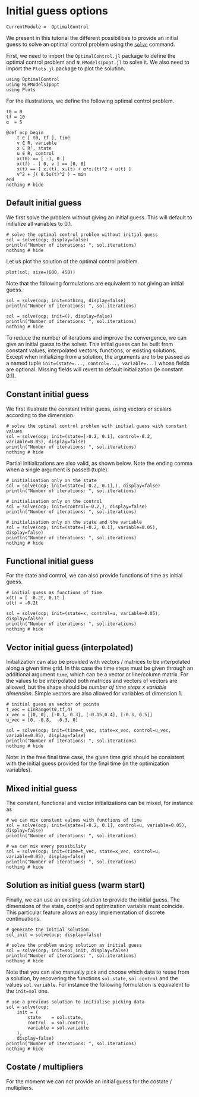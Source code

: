# Initial guess options

```@meta
CurrentModule =  OptimalControl
```

We present in this tutorial the different possibilities to provide an initial guess to solve an 
optimal control problem using the [`solve`](@ref) command. 

First, we need to import the `OptimalControl.jl` package to define the optimal control problem and `NLPModelsIpopt.jl` to solve it. 
We also need to import the `Plots.jl` package to plot the solution.

```@example main
using OptimalControl
using NLPModelsIpopt
using Plots
```

For the illustrations, we define the following optimal control problem.

```@example main
t0 = 0
tf = 10
α  = 5

@def ocp begin
    t ∈ [ t0, tf ], time
    v ∈ R, variable
    x ∈ R², state
    u ∈ R, control
    x(t0) == [ -1, 0 ]
    x(tf) - [ 0, v ] == [0, 0]
    ẋ(t) == [ x₂(t), x₁(t) + α*x₁(t)^2 + u(t) ]
    v^2 + ∫( 0.5u(t)^2 ) → min
end
nothing # hide
```
## Default initial guess
We first solve the problem without giving an initial guess.
This will default to initialize all variables to 0.1.

```@example main
# solve the optimal control problem without initial guess
sol = solve(ocp; display=false)
println("Number of iterations: ", sol.iterations)
nothing # hide
```

Let us plot the solution of the optimal control problem.

```@example main
plot(sol; size=(600, 450))
```

Note that the following formulations are equivalent to not giving an initial guess.

```@example main
sol = solve(ocp; init=nothing, display=false)
println("Number of iterations: ", sol.iterations)

sol = solve(ocp; init=(), display=false)
println("Number of iterations: ", sol.iterations)
nothing # hide
```

To reduce the number of iterations and improve the convergence, we can give an initial guess to the solver. 
This initial guess can be built from constant values, interpolated vectors, functions, or existing solutions.
Except when initializing from a solution, the arguments are to be passed as a named tuple ```init=(state=..., control=..., variable=...)``` whose fields are optional. Missing fields will revert to default initialization (ie constant 0.1).

## Constant initial guess
We first illustrate the constant initial guess, using vectors or scalars according to the dimension.

```@example main
# solve the optimal control problem with initial guess with constant values
sol = solve(ocp; init=(state=[-0.2, 0.1], control=-0.2, variable=0.05), display=false)
println("Number of iterations: ", sol.iterations)
nothing # hide
```

Partial initializations are also valid, as shown below. Note the ending comma when a single argument is passed (tuple).
```@example main
# initialisation only on the state
sol = solve(ocp; init=(state=[-0.2, 0.1],), display=false)
println("Number of iterations: ", sol.iterations)

# initialisation only on the control
sol = solve(ocp; init=(control=-0.2,), display=false)
println("Number of iterations: ", sol.iterations)

# initialisation only on the state and the variable
sol = solve(ocp; init=(state=[-0.2, 0.1], variable=0.05), display=false)
println("Number of iterations: ", sol.iterations)
nothing # hide
```

## Functional initial guess
For the state and control, we can also provide functions of time as initial guess.

```@example main
# initial guess as functions of time
x(t) = [ -0.2t, 0.1t ]
u(t) = -0.2t

sol = solve(ocp; init=(state=x, control=u, variable=0.05), display=false)
println("Number of iterations: ", sol.iterations)
nothing # hide
```

## Vector initial guess (interpolated)
Initialization can also be provided with vectors / matrices to be interpolated along a given time grid. 
In this case the time steps must be given through an additional argument ```time```, which can be a vector or line/column matrix.
For the values to be interpolated both matrices and vectors of vectors are allowed, but the shape should be *number of time steps x variable dimension*.
Simple vectors are also allowed for variables of dimension 1.

```@example main
# initial guess as vector of points
t_vec = LinRange(t0,tf,4)
x_vec = [[0, 0], [-0.1, 0.3], [-0.15,0.4], [-0.3, 0.5]]
u_vec = [0, -0.8,  -0.3, 0]

sol = solve(ocp; init=(time=t_vec, state=x_vec, control=u_vec, variable=0.05), display=false)
println("Number of iterations: ", sol.iterations)
nothing # hide
```

Note: in the free final time case, the given time grid should be consistent with the initial guess provided for the final time (in the optimization variables).

## Mixed initial guess

The constant, functional and vector initializations can be mixed, for instance as

```@example main
# we can mix constant values with functions of time
sol = solve(ocp; init=(state=[-0.2, 0.1], control=u, variable=0.05), display=false)
println("Number of iterations: ", sol.iterations)

# wa can mix every possibility
sol = solve(ocp; init=(time=t_vec, state=x_vec, control=u, variable=0.05), display=false)
println("Number of iterations: ", sol.iterations)
nothing # hide
```

## Solution as initial guess (warm start)

Finally, we can use an existing solution to provide the initial guess. 
The dimensions of the state, control and optimization variable must coincide.
This particular feature allows an easy implementation of discrete continuations.

```@example main
# generate the initial solution
sol_init = solve(ocp; display=false)

# solve the problem using solution as initial guess
sol = solve(ocp; init=sol_init, display=false)
println("Number of iterations: ", sol.iterations)
nothing # hide
```

Note that you can also manually pick and choose which data to reuse from a solution, by recovering the 
functions ```sol.state```, ```sol.control``` and the values ```sol.variable```.
For instance the following formulation is equivalent to the ```init=sol``` one.

```@example main
# use a previous solution to initialise picking data
sol = solve(ocp; 
    init = (
        state    = sol.state, 
        control  = sol.control, 
        variable = sol.variable
    ), 
    display=false)
println("Number of iterations: ", sol.iterations)
nothing # hide
``` 

## Costate / multipliers

For the moment we can not provide an initial guess for the costate / multipliers.

